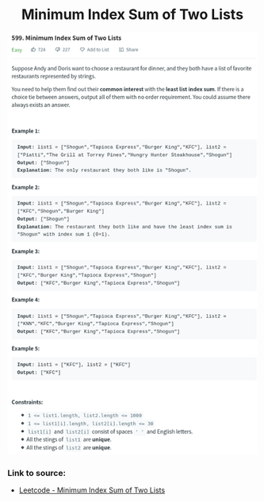 <h1 align="center">Minimum Index Sum of Two Lists</h1>

![alt text](https://raw.githubusercontent.com/matthew01lokiet/Github-repos-images/main/Algs/HashMap/wFvnnZNF_o.png)

### Link to source: 
- <a href="https://leetcode.com/problems/minimum-index-sum-of-two-lists/">Leetcode - Minimum Index Sum of Two Lists</a>

